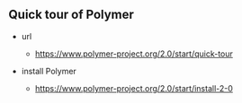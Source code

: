 ## Quick tour of Polymer

- url
    - https://www.polymer-project.org/2.0/start/quick-tour

- install Polymer
    - https://www.polymer-project.org/2.0/start/install-2-0

